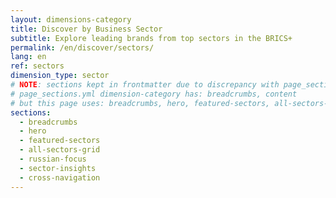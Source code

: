 ```yaml
---
layout: dimensions-category
title: Discover by Business Sector
subtitle: Explore leading brands from top sectors in the BRICS+
permalink: /en/discover/sectors/
lang: en
ref: sectors
dimension_type: sector
# NOTE: sections kept in frontmatter due to discrepancy with page_sections.yml
# page_sections.yml dimension-category has: breadcrumbs, content
# but this page uses: breadcrumbs, hero, featured-sectors, all-sectors-grid, russian-focus, sector-insights, cross-navigation
sections:
  - breadcrumbs
  - hero
  - featured-sectors
  - all-sectors-grid
  - russian-focus
  - sector-insights
  - cross-navigation
---
```

